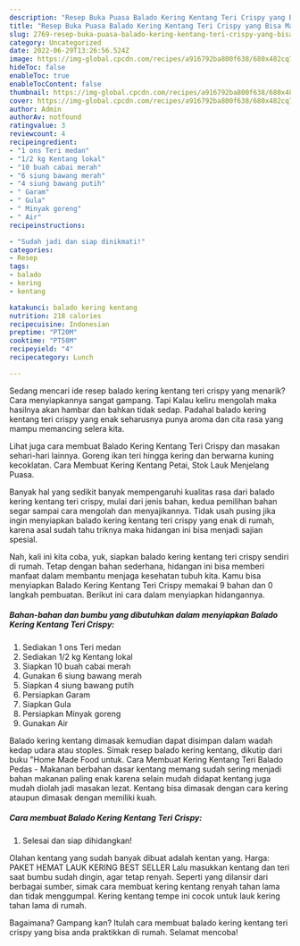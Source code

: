 ```yaml
---
description: "Resep Buka Puasa Balado Kering Kentang Teri Crispy yang Bisa Manjain Lidah"
title: "Resep Buka Puasa Balado Kering Kentang Teri Crispy yang Bisa Manjain Lidah"
slug: 2769-resep-buka-puasa-balado-kering-kentang-teri-crispy-yang-bisa-manjain-lidah
category: Uncategorized
date: 2022-06-29T13:26:56.524Z
image: https://img-global.cpcdn.com/recipes/a916792ba800f638/680x482cq70/balado-kering-kentang-teri-crispy-foto-resep-utama.jpg
hideToc: false
enableToc: true
enableTocContent: false
thumbnail: https://img-global.cpcdn.com/recipes/a916792ba800f638/680x482cq70/balado-kering-kentang-teri-crispy-foto-resep-utama.jpg
cover: https://img-global.cpcdn.com/recipes/a916792ba800f638/680x482cq70/balado-kering-kentang-teri-crispy-foto-resep-utama.jpg
author: Admin
authorAv: notfound
ratingvalue: 3
reviewcount: 4
recipeingredient:
- "1 ons Teri medan"
- "1/2 kg Kentang lokal"
- "10 buah cabai merah"
- "6 siung bawang merah"
- "4 siung bawang putih"
- " Garam"
- " Gula"
- " Minyak goreng"
- " Air"
recipeinstructions:

- "Sudah jadi dan siap dinikmati!"
categories:
- Resep
tags:
- balado
- kering
- kentang

katakunci: balado kering kentang 
nutrition: 218 calories
recipecuisine: Indonesian
preptime: "PT20M"
cooktime: "PT58M"
recipeyield: "4"
recipecategory: Lunch

---
```



Sedang mencari ide resep balado kering kentang teri crispy yang menarik? Cara menyiapkannya sangat gampang. Tapi Kalau keliru mengolah maka hasilnya akan hambar dan bahkan tidak sedap. Padahal balado kering kentang teri crispy yang enak seharusnya punya aroma dan cita rasa yang mampu memancing selera kita.


Lihat juga cara membuat Balado Kering Kentang Teri Crispy dan masakan sehari-hari lainnya. Goreng ikan teri hingga kering dan berwarna kuning kecoklatan. Cara Membuat Kering Kentang Petai, Stok Lauk Menjelang Puasa.

Banyak hal yang sedikit banyak mempengaruhi kualitas rasa dari balado kering kentang teri crispy, mulai dari jenis bahan, kedua pemilihan bahan segar sampai cara mengolah dan menyajikannya. Tidak usah pusing jika ingin menyiapkan balado kering kentang teri crispy yang enak di rumah, karena asal sudah tahu triknya maka hidangan ini bisa menjadi sajian spesial.


Nah, kali ini kita coba, yuk, siapkan balado kering kentang teri crispy sendiri di rumah. Tetap dengan bahan sederhana, hidangan ini bisa memberi manfaat dalam membantu menjaga kesehatan tubuh kita. Kamu bisa menyiapkan Balado Kering Kentang Teri Crispy memakai 9 bahan dan 0 langkah pembuatan. Berikut ini cara dalam menyiapkan hidangannya.

<!--inarticleads1-->

##### Bahan-bahan dan bumbu yang dibutuhkan dalam menyiapkan Balado Kering Kentang Teri Crispy:

1. Sediakan 1 ons Teri medan
1. Sediakan 1/2 kg Kentang lokal
1. Siapkan 10 buah cabai merah
1. Gunakan 6 siung bawang merah
1. Siapkan 4 siung bawang putih
1. Persiapkan  Garam
1. Siapkan  Gula
1. Persiapkan  Minyak goreng
1. Gunakan  Air


Balado kering kentang dimasak kemudian dapat disimpan dalam wadah kedap udara atau stoples. Simak resep balado kering kentang, dikutip dari buku &#34;Home Made Food untuk. Cara Membuat Kering Kentang Teri Balado Pedas - Makanan berbahan dasar kentang memang sudah sering menjadi bahan makanan paling enak karena selain mudah didapat kentang juga mudah diolah jadi masakan lezat. Kentang bisa dimasak dengan cara kering ataupun dimasak dengan memiliki kuah. 

<!--inarticleads2-->

##### Cara membuat Balado Kering Kentang Teri Crispy:


1. Selesai dan siap dihidangkan!

Olahan kentang yang sudah banyak dibuat adalah kentan yang. Harga: PAKET HEMAT LAUK KERING BEST SELLER Lalu masukkan kentang dan teri saat bumbu sudah dingin, agar tetap renyah. Seperti yang dilansir dari berbagai sumber, simak cara membuat kering kentang renyah tahan lama dan tidak menggumpal. Kering kentang tempe ini cocok untuk lauk kering tahan lama di rumah. 

Bagaimana? Gampang kan? Itulah cara membuat balado kering kentang teri crispy yang bisa anda praktikkan di rumah. Selamat mencoba!
